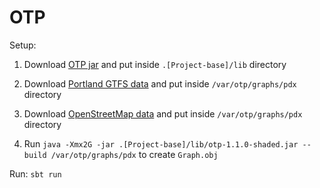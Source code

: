 OTP
===========

Setup:

1. Download [OTP jar](https://repo1.maven.org/maven2/org/opentripplanner/otp/1.1.0/otp-1.1.0-shaded.jar) and put inside `.[Project-base]/lib` directory

1. Download [Portland GTFS data](http://developer.trimet.org/schedule/gtfs.zip) and put inside `/var/otp/graphs/pdx` directory

1. Download [OpenStreetMap data](https://s3.amazonaws.com/metro-extracts.mapzen.com/portland_oregon.osm.pbf) and put inside `/var/otp/graphs/pdx` directory

1. Run `java -Xmx2G -jar .[Project-base]/lib/otp-1.1.0-shaded.jar --build /var/otp/graphs/pdx` to create `Graph.obj`

Run: `sbt run`

